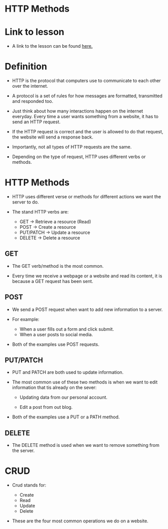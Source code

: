 # HTTP Methods

# Link to lesson

- A link to the lesson can be found [here.](https://ait.instructure.com/courses/3520/pages/rails-routes?module_item_id=272774)

# Definition

- HTTP is the protocol that computers use to communicate to each other over the internet. 

- A protocol is a set of rules for how messages are formatted, transmitted and responded too. 

- Just think about how many interactions happen on the internet everyday. Every time a user wants something from a website, it has to send an HTTP request. 

- If the HTTP request is correct and the user is allowed to do that request, the website will send a response back. 

- Importantly, not all types of HTTP requests are the same. 

- Depending on the type of request, HTTP uses different verbs or methods. 


# HTTP Methods

- HTTP uses different verse or methods for different actions we want the server to do. 

- The stand HTTP verbs are:

	- GET -> Retrieve a resource (Read)
	- POST -> Create a resource 
	- PUT/PATCH -> Update a resource 
	- DELETE -> Delete a resource 


## GET

- The GET verb/method is the most common.

- Every time we receive a webpage or a website and read its content, it is because a GET request has been sent. 


## POST

-  We send a POST request when want to add new information to a server. 

- For example: 

    - When a user fills out a form and click submit.
    - When a user posts to social media.

- Both of the examples use POST requests. 


## PUT/PATCH

- PUT and PATCH are both used to update information. 

- The most common use of these two methods is when we want to edit information that tis already on the sever:

	- Updating data from our personal account.

	- Edit a post from out blog. 

- Both of the examples use a PUT or a PATH method. 


## DELETE


- The DELETE method is used when we want to remove something from the server. 



# CRUD

- Crud stands for:

	- Create
	- Read
	- Update
	- Delete

- These are the four most common operations we do on a website. 